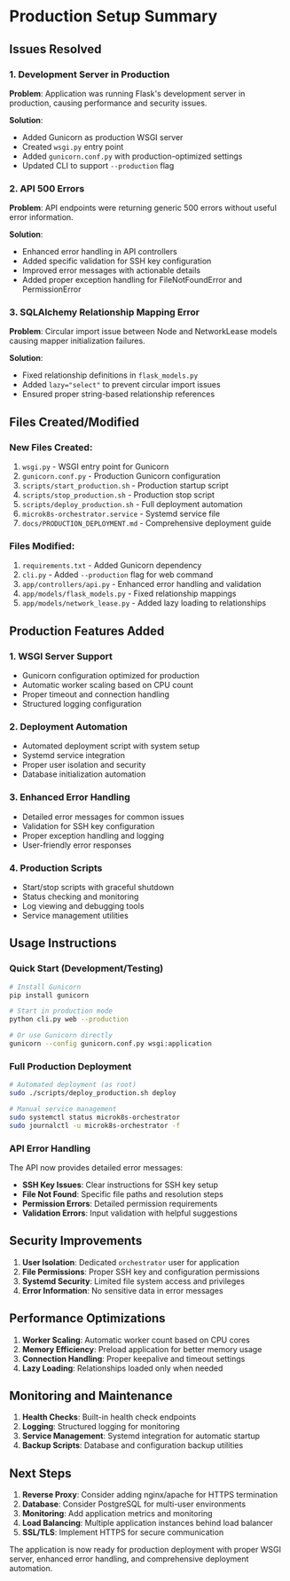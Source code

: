 # Production Setup Summary

## Issues Resolved

### 1. Development Server in Production
**Problem**: Application was running Flask's development server in production, causing performance and security issues.

**Solution**: 
- Added Gunicorn as production WSGI server
- Created `wsgi.py` entry point
- Added `gunicorn.conf.py` with production-optimized settings
- Updated CLI to support `--production` flag

### 2. API 500 Errors
**Problem**: API endpoints were returning generic 500 errors without useful error information.

**Solution**:
- Enhanced error handling in API controllers
- Added specific validation for SSH key configuration
- Improved error messages with actionable details
- Added proper exception handling for FileNotFoundError and PermissionError

### 3. SQLAlchemy Relationship Mapping Error
**Problem**: Circular import issue between Node and NetworkLease models causing mapper initialization failures.

**Solution**:
- Fixed relationship definitions in `flask_models.py`
- Added `lazy="select"` to prevent circular import issues
- Ensured proper string-based relationship references

## Files Created/Modified

### New Files Created:
1. `wsgi.py` - WSGI entry point for Gunicorn
2. `gunicorn.conf.py` - Production Gunicorn configuration
3. `scripts/start_production.sh` - Production startup script
4. `scripts/stop_production.sh` - Production stop script
5. `scripts/deploy_production.sh` - Full deployment automation
6. `microk8s-orchestrator.service` - Systemd service file
7. `docs/PRODUCTION_DEPLOYMENT.md` - Comprehensive deployment guide

### Files Modified:
1. `requirements.txt` - Added Gunicorn dependency
2. `cli.py` - Added `--production` flag for web command
3. `app/controllers/api.py` - Enhanced error handling and validation
4. `app/models/flask_models.py` - Fixed relationship mappings
5. `app/models/network_lease.py` - Added lazy loading to relationships

## Production Features Added

### 1. WSGI Server Support
- Gunicorn configuration optimized for production
- Automatic worker scaling based on CPU count
- Proper timeout and connection handling
- Structured logging configuration

### 2. Deployment Automation
- Automated deployment script with system setup
- Systemd service integration
- Proper user isolation and security
- Database initialization automation

### 3. Enhanced Error Handling
- Detailed error messages for common issues
- Validation for SSH key configuration
- Proper exception handling and logging
- User-friendly error responses

### 4. Production Scripts
- Start/stop scripts with graceful shutdown
- Status checking and monitoring
- Log viewing and debugging tools
- Service management utilities

## Usage Instructions

### Quick Start (Development/Testing)
```bash
# Install Gunicorn
pip install gunicorn

# Start in production mode
python cli.py web --production

# Or use Gunicorn directly
gunicorn --config gunicorn.conf.py wsgi:application
```

### Full Production Deployment
```bash
# Automated deployment (as root)
sudo ./scripts/deploy_production.sh deploy

# Manual service management
sudo systemctl status microk8s-orchestrator
sudo journalctl -u microk8s-orchestrator -f
```

### API Error Handling
The API now provides detailed error messages:

- **SSH Key Issues**: Clear instructions for SSH key setup
- **File Not Found**: Specific file paths and resolution steps
- **Permission Errors**: Detailed permission requirements
- **Validation Errors**: Input validation with helpful suggestions

## Security Improvements

1. **User Isolation**: Dedicated `orchestrator` user for application
2. **File Permissions**: Proper SSH key and configuration permissions
3. **Systemd Security**: Limited file system access and privileges
4. **Error Information**: No sensitive data in error messages

## Performance Optimizations

1. **Worker Scaling**: Automatic worker count based on CPU cores
2. **Memory Efficiency**: Preload application for better memory usage
3. **Connection Handling**: Proper keepalive and timeout settings
4. **Lazy Loading**: Relationships loaded only when needed

## Monitoring and Maintenance

1. **Health Checks**: Built-in health check endpoints
2. **Logging**: Structured logging for monitoring
3. **Service Management**: Systemd integration for automatic startup
4. **Backup Scripts**: Database and configuration backup utilities

## Next Steps

1. **Reverse Proxy**: Consider adding nginx/apache for HTTPS termination
2. **Database**: Consider PostgreSQL for multi-user environments
3. **Monitoring**: Add application metrics and monitoring
4. **Load Balancing**: Multiple application instances behind load balancer
5. **SSL/TLS**: Implement HTTPS for secure communication

The application is now ready for production deployment with proper WSGI server, enhanced error handling, and comprehensive deployment automation.
